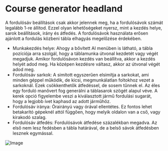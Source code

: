 # Course generator headland


A fordulósáv beállítások csak akkor jelennek meg, ha a fordulósávok számát legalább 1-re állítod.
Ezzel olyan lehetőségeket nyersz, mint a kezdés helye, sarok beállítások, irány és átfedés.
A fordulósávok használata erősen ajánlott a fordulás közbeni tábla elhagyás megelőzése érdekében.



- Munkakezdés helye: Ahogy a bővített AI menüben is látható, a tábla pozíciója arra szolgál, hogy a táblamunka útvonal kezdetét vagy végét megadjuk.
Amikor fordulósávon kezdés van beállítva, akkor a kezdés helyét adod meg. Ha középen kezdésre váltasz, akkor az útvonal végét adod meg.
- Fordulósáv sarkok: A simított egyszerűen elsimítja a sarkokat, ami minden géppel működik, de kicsi, megmunkálatlan foltokhoz vezet a sarkoknál.
Ezek csökkenthetők átfedéssel, de sosem tűnnek el. Az éles egy forduló manővert fog generálni a táblasarok szögét alapul véve.
A kerek opció figyelembe veszi a kiválasztott jármű fordulási sugarát, hogy a legjobb ívet kaphasd az adott járműhöz.
- Fordulósáv iránya: Órairányú vagy órával ellentétes. Ez fontos lehet betakarító gépeknél attól függően, hogy melyik oldalon van a cső, vagy kirakodó szalag.
- Fordulósáv átfedés: Fordulósávok átfedése százalékban megadva. Az első nem lesz fedésben a tábla határával, de a belső sávok átfedésben lesznek egymással.


![Image](/home/runner/work/CourseplayHelp/CourseplayHelp/sharproundcorner_0_0_330_130.png)


